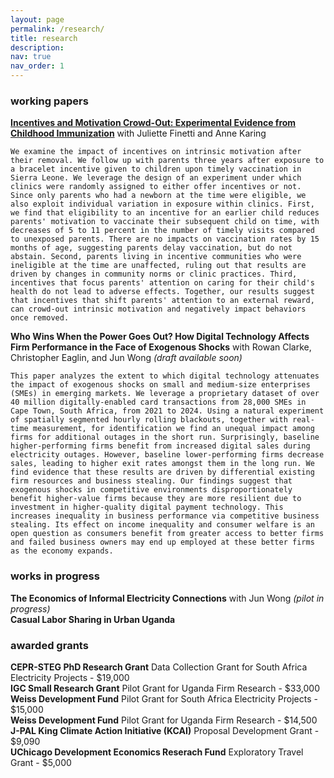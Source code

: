 ```yaml
---
layout: page
permalink: /research/
title: research
description:
nav: true
nav_order: 1
---
```


<!-- <body>
    <style>
        p {
            padding-left: 30px;
        }
    </style>
</body> -->

### working papers

<b><a href="https://drive.google.com/file/d/1fIS-njP6Vd0rKRbIr31opUp0YJ12SnhV/view">Incentives and Motivation Crowd-Out: Experimental Evidence from Childhood Immunization</a></b> with Juliette Finetti and Anne Karing  

~~~
We examine the impact of incentives on intrinsic motivation after their removal. We follow up with parents three years after exposure to a bracelet incentive given to children upon timely vaccination in Sierra Leone. We leverage the design of an experiment under which clinics were randomly assigned to either offer incentives or not. Since only parents who had a newborn at the time were eligible, we also exploit individual variation in exposure within clinics. First, we find that eligibility to an incentive for an earlier child reduces parents' motivation to vaccinate their subsequent child on time, with decreases of 5 to 11 percent in the number of timely visits compared to unexposed parents. There are no impacts on vaccination rates by 15 months of age, suggesting parents delay vaccination, but do not abstain. Second, parents living in incentive communities who were ineligible at the time are unaffected, ruling out that results are driven by changes in community norms or clinic practices. Third, incentives that focus parents' attention on caring for their child's health do not lead to adverse effects. Together, our results suggest that incentives that shift parents' attention to an external reward, can crowd-out intrinsic motivation and negatively impact behaviors once removed.  
~~~

<b>Who Wins When the Power Goes Out? How Digital Technology Affects Firm Performance in the Face of Exogenous Shocks</b> with Rowan Clarke, Christopher Eaglin, and Jun Wong <i>(draft available soon)</i>  

~~~
This paper analyzes the extent to which digital technology attenuates the impact of exogenous shocks on small and medium-size enterprises (SMEs) in emerging markets. We leverage a proprietary dataset of over 40 million digitally-enabled card transactions from 28,000 SMEs in Cape Town, South Africa, from 2021 to 2024. Using a natural experiment of spatially segmented hourly rolling blackouts, together with real-time measurement, for identification we find an unequal impact among firms for additional outages in the short run. Surprisingly, baseline higher-performing firms benefit from increased digital sales during electricity outages. However, baseline lower-performing firms decrease sales, leading to higher exit rates amongst them in the long run. We find evidence that these results are driven by differential existing firm resources and business stealing. Our findings suggest that exogenous shocks in competitive environments disproportionately benefit higher-value firms because they are more resilient due to investment in higher-quality digital payment technology. This increases inequality in business performance via competitive business stealing. Its effect on income inequality and consumer welfare is an open question as consumers benefit from greater access to better firms and failed business owners may end up employed at these better firms as the economy expands.  
~~~

### works in progress  

**The Economics of Informal Electricity Connections** with Jun Wong <i>(pilot in progress)</i>  
**Casual Labor Sharing in Urban Uganda**  

### awarded grants  

**CEPR-STEG PhD Research Grant** Data Collection Grant for South Africa Electricity Projects - $19,000  
**IGC Small Research Grant** Pilot Grant for Uganda Firm Research - $33,000  
**Weiss Development Fund** Pilot Grant for South Africa Electricity Projects - $15,000  
**Weiss Development Fund** Pilot Grant for Uganda Firm Research - $14,500  
**J-PAL King Climate Action Initiative (KCAI)** Proposal Development Grant - $9,090  
**UChicago Development Economics Reserach Fund** Exploratory Travel Grant - $5,000  